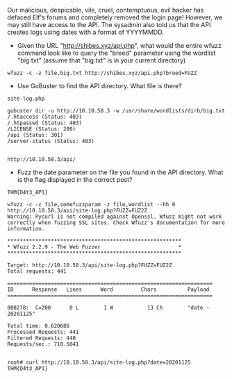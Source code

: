 Our malicious, despicable, vile, cruel, contemptuous, evil hacker has defaced Elf's forums and completely removed the login page! However, we may still have access to the API. The sysadmin also told us that the API creates logs using dates with a format of YYYYMMDD.

- Given the URL "http://shibes.xyz/api.php", what would the entire wfuzz command look like to query the "breed" parameter using the wordlist "big.txt" (assume that "big.txt" is in your current directory)
```
wfuzz -c -z file,big.txt http://shibes.xyz/api.php?breed=FUZZ
```
- Use GoBuster to find the API directory. What file is there?

```
site-log.php
```
```
gobuster dir -u http://10.10.58.3 -w /usr/share/wordlists/dirb/big.txt 
/.htaccess (Status: 403)
/.htpasswd (Status: 403)
/LICENSE (Status: 200)
/api (Status: 301)
/server-status (Status: 403)


http://10.10.58.3/api/
```
- Fuzz the date parameter on the file you found in the API directory. What is the flag displayed in the correct post?
```
THM{D4t3_AP1}
```
```
wfuzz -c -z file,somefuzzparam -z file,wordlist --hh 0 http://10.10.58.3/api/site-log.php?FUZZ=FUZ2Z
Warning: Pycurl is not compiled against Openssl. Wfuzz might not work correctly when fuzzing SSL sites. Check Wfuzz's documentation for more information.

********************************************************
* Wfuzz 2.2.9 - The Web Fuzzer                         *
********************************************************

Target: http://10.10.58.3/api/site-log.php?FUZZ=FUZ2Z
Total requests: 441

==================================================================
ID      Response   Lines      Word         Chars          Payload    
==================================================================

000278:  C=200      0 L        1 W           13 Ch        "date - 20201125"

Total time: 0.620686
Processed Requests: 441
Filtered Requests: 440
Requests/sec.: 710.5041


root# curl http://10.10.58.3/api/site-log.php?date=20201125
THM{D4t3_AP1}
```
